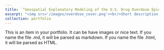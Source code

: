 ```yaml
---
title: `"Geospatial Explanatory Modeling of the U.S. Drug Overdose Epidemic"`
excerpt: "<img src='/images/overdose_cover.png'><br/>Short description of portfolio item number 1"
collection: portfolio
---
```


This is an item in your portfolio. It can be have images or nice text. If you name the file .md, it will be parsed as markdown. If you name the file .html, it will be parsed as HTML. 
